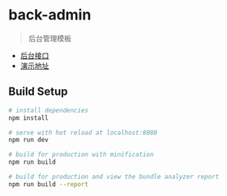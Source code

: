 # back-admin

> 后台管理模板
- [后台接口](https://github.com/raineslee/admin)
- [演示地址](http://admindemo.inslee.cn/)

## Build Setup


``` bash
# install dependencies
npm install

# serve with hot reload at localhost:8080
npm run dev

# build for production with minification
npm run build

# build for production and view the bundle analyzer report
npm run build --report
```
